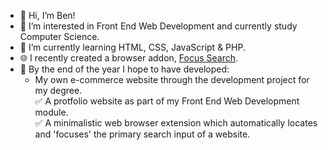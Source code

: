 - 👋 Hi, I’m Ben!
- 👀 I’m interested in Front End Web Development and currently study Computer Science.
- 🌱 I’m currently learning HTML, CSS, JavaScript & PHP.
- 🌐 I recently created a browser addon, [Focus Search](https://chrome.google.com/webstore/detail/search-bar-focus/obpjnhenhageebpgaaidbokphnniilji).
- 🚀 By the end of the year I hope to have developed:
    - My own e-commerce website through the development project for my degree.  
    ✅ A protfolio website as part of my Front End Web Development module.  
    ✅ A minimalistic web browser extension which automatically locates and 'focuses' the primary search input of a website.

<!---
BenEmm/BenEmm is a ✨ special ✨ repository because its `README.md` (this file) appears on your GitHub profile.
You can click the Preview link to take a look at your changes.
--->
